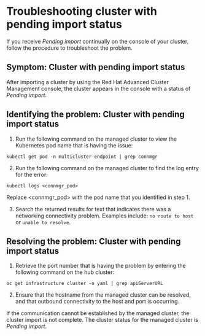# Troubleshooting cluster with pending import status

If you receive _Pending import_ continually on the console of your cluster, follow the procedure to troubleshoot the problem.

## Symptom: Cluster with pending import status

After importing a cluster by using the Red Hat Advanced Cluster Management console, the cluster appears in the console with a status of *Pending import*.

## Identifying the problem: Cluster with pending import status

1. Run the following command on the managed cluster to view the Kubernetes pod name that is having the issue:

  ```
  kubectl get pod -n multicluster-endpoint | grep connmgr
  ```

2. Run the following command on the managed cluster to find the log entry for the error:

  ```
  kubectl logs <connmgr_pod>
  ```
  Replace <connmgr_pod> with the pod name that you identified in step 1.

3. Search the returned results for text that indicates there was a networking connectivity problem. Examples include: `no route to host` or `unable to resolve`.

## Resolving the problem: Cluster with pending import status

1. Retrieve the port number that is having the problem by entering the following command on the hub cluster:

  ```
  oc get infrastructure cluster -o yaml | grep apiServerURL
  ```

2. Ensure that the hostname from the managed cluster can be resolved, and that outbound connectivity to the host and port is occurring.

  If the communication cannot be established by the managed cluster, the cluster import is not complete. The cluster status for the managed cluster is *Pending import*.

